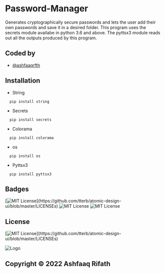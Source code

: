 # Password-Manager

Generates cryptographically secure passwords and lets the user add their own passwords and save it in a desired folder. This program uses the secrets module availabe in python 3.6 and above. The pyttsx3 module reads out all the outputs produced by this program.


## Coded by

- [@ashfaaqrfth](https://ashfaaq.epizy.com/)


## Installation
* String
```
  pip install string
```

* Secrets
```
  pip install secrets
```
* Colorama
```
  pip install colorama
```
* os
```
  pip install os
```
* Pyttsx3
```
  pip install pyttsx3
```
## Badges

[![MIT License](https://img.shields.io/apm/l/atomic-design-ui.svg?)](https://github.com/tterb/atomic-design-ui/blob/master/LICENSEs)
![MIT License](https://img.shields.io/github/followers/ashfaaqrfth?style=social)
![MIT License](https://img.shields.io/github/stars/ashfaaqrfth/Password-Manager?style=social)

## License

[![MIT License](https://img.shields.io/apm/l/atomic-design-ui.svg?)](https://github.com/tterb/atomic-design-ui/blob/master/LICENSEs)  

![Logo](https://ashfaaqrfth.github.io/site_logo.png)
## Copyright © 2022 Ashfaaq Rifath

